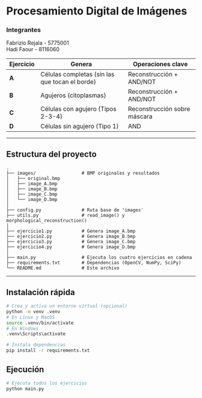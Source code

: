 # Procesamiento Digital de Imágenes

### Integrantes
Fabrizio Rejala - 5775001 \
Hadi Faour - 8116060

| Ejercicio | Genera | Operaciones clave |
|-----------|--------|-------------------|
| **A** | Células completas (sin las que tocan el borde) | Reconstrucción + AND/NOT |
| **B** | Agujeros (citoplasmas) | Reconstrucción + AND/NOT |
| **C** | Células con agujero (Tipos 2-3-4) | Reconstrucción sobre máscara |
| **D** | Células sin agujero (Tipo 1) | AND |

---

## Estructura del proyecto
```text
.
├── images/                 # BMP originales y resultados
│   ├── original.bmp
│   ├── image_A.bmp
│   ├── image_B.bmp
│   ├── image_C.bmp
│   └── image_D.bmp
│
├── config.py               # Ruta base de 'images'
├── utils.py                # read_image() y morphological_reconstruction()
│
├── ejercicio1.py           # Genera image_A.bmp
├── ejercicio2.py           # Genera image_B.bmp
├── ejercicio3.py           # Genera image_C.bmp
├── ejercicio4.py           # Genera image_D.bmp
│
├── main.py                 # Ejecuta los cuatro ejercicios en cadena
├── requirements.txt        # Dependencias (OpenCV, NumPy, SciPy)
└── README.md               # Este archivo
```

---

## Instalación rápida

```bash
# Crea y activa un entorno virtual (opcional)
python -m venv .venv
# En Linux y MacOS
source .venv/bin/activate
# En Windows
.venv\Scripts\activate

# Instala dependencias
pip install -r requirements.txt
```

## Ejecución

```bash
# Ejecuta todos los ejercicios
python main.py
```

